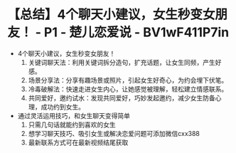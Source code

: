 # 【总结】4个聊天小建议，女生秒变女朋友！ - P1 - 楚儿恋爱说 - BV1wF411P7in

-   4个聊天小建议，女生秒变女朋友！
    1.  关键词聊天法：利用关键词拆分造句，扩充话题，让女生同频，产生好感。
    2.  场景分享法：分享有趣场景或照片，引起女生好奇心，为约会埋下伏笔。
    3.  冷毒破解法：快速走进女生内心，让她感觉被理解，轻松建立情感联系。
    4.  共同爱好，邀约试水：发现共同爱好，巧妙发起邀约，减少女生防备心理，成功约到女生。
-   通过灵活运用技巧，和女生聊天变得简单
    1.  只需几句话就能约到喜欢的女生
    2.  想学习聊天技巧、吸引女生或解决恋爱问题可添加微信cxx388
    3.  最新联系方式可在最新视频结尾获取